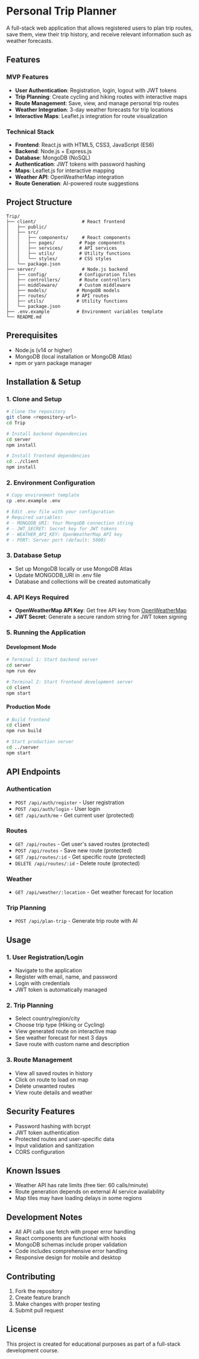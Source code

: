 # Personal Trip Planner

A full-stack web application that allows registered users to plan trip routes, save them, view their trip history, and receive relevant information such as weather forecasts.

## Features

### MVP Features
- **User Authentication**: Registration, login, logout with JWT tokens
- **Trip Planning**: Create cycling and hiking routes with interactive maps
- **Route Management**: Save, view, and manage personal trip routes
- **Weather Integration**: 3-day weather forecasts for trip locations
- **Interactive Maps**: Leaflet.js integration for route visualization

### Technical Stack
- **Frontend**: React.js with HTML5, CSS3, JavaScript (ES6)
- **Backend**: Node.js + Express.js
- **Database**: MongoDB (NoSQL)
- **Authentication**: JWT tokens with password hashing
- **Maps**: Leaflet.js for interactive mapping
- **Weather API**: OpenWeatherMap integration
- **Route Generation**: AI-powered route suggestions

## Project Structure

```
Trip/
├── client/                 # React frontend
│   ├── public/
│   ├── src/
│   │   ├── components/     # React components
│   │   ├── pages/         # Page components
│   │   ├── services/      # API services
│   │   ├── utils/         # Utility functions
│   │   └── styles/        # CSS styles
│   └── package.json
├── server/                 # Node.js backend
│   ├── config/            # Configuration files
│   ├── controllers/       # Route controllers
│   ├── middleware/        # Custom middleware
│   ├── models/           # MongoDB models
│   ├── routes/           # API routes
│   ├── utils/            # Utility functions
│   └── package.json
├── .env.example          # Environment variables template
└── README.md
```

## Prerequisites

- Node.js (v14 or higher)
- MongoDB (local installation or MongoDB Atlas)
- npm or yarn package manager

## Installation & Setup

### 1. Clone and Setup
```bash
# Clone the repository
git clone <repository-url>
cd Trip

# Install backend dependencies
cd server
npm install

# Install frontend dependencies
cd ../client
npm install
```

### 2. Environment Configuration
```bash
# Copy environment template
cp .env.example .env

# Edit .env file with your configuration
# Required variables:
# - MONGODB_URI: Your MongoDB connection string
# - JWT_SECRET: Secret key for JWT tokens
# - WEATHER_API_KEY: OpenWeatherMap API key
# - PORT: Server port (default: 5000)
```

### 3. Database Setup
- Set up MongoDB locally or use MongoDB Atlas
- Update MONGODB_URI in .env file
- Database and collections will be created automatically

### 4. API Keys Required
- **OpenWeatherMap API Key**: Get free API key from [OpenWeatherMap](https://openweathermap.org/api)
- **JWT Secret**: Generate a secure random string for JWT token signing

### 5. Running the Application

#### Development Mode
```bash
# Terminal 1: Start backend server
cd server
npm run dev

# Terminal 2: Start frontend development server
cd client
npm start
```

#### Production Mode
```bash
# Build frontend
cd client
npm run build

# Start production server
cd ../server
npm start
```

## API Endpoints

### Authentication
- `POST /api/auth/register` - User registration
- `POST /api/auth/login` - User login
- `GET /api/auth/me` - Get current user (protected)

### Routes
- `GET /api/routes` - Get user's saved routes (protected)
- `POST /api/routes` - Save new route (protected)
- `GET /api/routes/:id` - Get specific route (protected)
- `DELETE /api/routes/:id` - Delete route (protected)

### Weather
- `GET /api/weather/:location` - Get weather forecast for location

### Trip Planning
- `POST /api/plan-trip` - Generate trip route with AI

## Usage

### 1. User Registration/Login
- Navigate to the application
- Register with email, name, and password
- Login with credentials
- JWT token is automatically managed

### 2. Trip Planning
- Select country/region/city
- Choose trip type (Hiking or Cycling)
- View generated route on interactive map
- See weather forecast for next 3 days
- Save route with custom name and description

### 3. Route Management
- View all saved routes in history
- Click on route to load on map
- Delete unwanted routes
- View route details and weather

## Security Features

- Password hashing with bcrypt
- JWT token authentication
- Protected routes and user-specific data
- Input validation and sanitization
- CORS configuration

## Known Issues

- Weather API has rate limits (free tier: 60 calls/minute)
- Route generation depends on external AI service availability
- Map tiles may have loading delays in some regions

## Development Notes

- All API calls use fetch with proper error handling
- React components are functional with hooks
- MongoDB schemas include proper validation
- Code includes comprehensive error handling
- Responsive design for mobile and desktop

## Contributing

1. Fork the repository
2. Create feature branch
3. Make changes with proper testing
4. Submit pull request

## License

This project is created for educational purposes as part of a full-stack development course. 